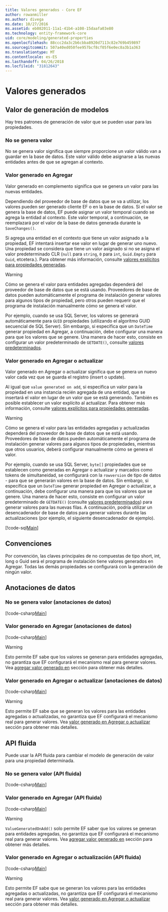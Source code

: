 ```yaml
---
title: Valores generados - Core EF
author: rowanmiller
ms.author: divega
ms.date: 10/27/2016
ms.assetid: eb082011-11a1-41b4-a108-15daafa03e80
ms.technology: entity-framework-core
uid: core/modeling/generated-properties
ms.openlocfilehash: 88ccc2da3c2b6cbba8920d7113c82e769b459897
ms.sourcegitcommit: 507a40ed050fee957bcf8cf05f6e0ec8a3b1a363
ms.translationtype: MT
ms.contentlocale: es-ES
ms.lasthandoff: 04/26/2018
ms.locfileid: "31812643"
---
```

# <a name="generated-values"></a>Valores generados

## <a name="value-generation-patterns"></a>Valor de generación de modelos

Hay tres patrones de generación de valor que se pueden usar para las propiedades.

### <a name="no-value-generation"></a>No se genera valor

No se genera valor significa que siempre proporcione un valor válido van a guardar en la base de datos. Este valor válido debe asignarse a las nuevas entidades antes de que se agregan al contexto.

### <a name="value-generated-on-add"></a>Valor generado en Agregar

Valor generado en complemento significa que se genera un valor para las nuevas entidades.

Dependiendo del proveedor de base de datos que se va a utilizar, los valores pueden ser generado cliente EF o en la base de datos. Si el valor se genera la base de datos, EF puede asignar un valor temporal cuando se agrega la entidad al contexto. Este valor temporal, a continuación, se reemplazará por el valor de la base de datos generada durante la `SaveChanges()`.

Si agrega una entidad en el contexto que tiene un valor asignado a la propiedad, EF intentará insertar ese valor en lugar de generar uno nuevo. Una propiedad se considera que tiene un valor asignado si no se asigna el valor predeterminado CLR (`null` para `string`, `0` para `int`, `Guid.Empty` para `Guid`, etcetera.). Para obtener más información, consulte [valores explícitos para propiedades generadas](../saving/explicit-values-generated-properties.md).

> [!WARNING]  
> Cómo se genera el valor para entidades agregadas dependerá del proveedor de base de datos que se está usando. Proveedores de base de datos pueden automáticamente el programa de instalación generar valores para algunos tipos de propiedad, pero otros pueden requerir que el programa de instalación manualmente cómo se genera el valor.
>
> Por ejemplo, cuando se usa SQL Server, los valores se generará automáticamente para `GUID` propiedades (utilizando el algoritmo GUID secuencial de SQL Server). Sin embargo, si especifica que un `DateTime` generar propiedad en Agregar, a continuación, debe configurar una manera para que los valores que se genere. Una manera de hacer esto, consiste en configurar un valor predeterminado de `GETDATE()`, consulte [valores predeterminados](relational/default-values.md).

### <a name="value-generated-on-add-or-update"></a>Valor generado en Agregar o actualizar

Valor generado en Agregar o actualizar significa que se genera un nuevo valor cada vez que se guarda el registro (insert o update).

Al igual que `value generated on add`, si especifica un valor para la propiedad en una instancia recién agregada de una entidad, que se insertará el valor en lugar de un valor que se está generando. También es posible establecer un valor explícito al actualizar. Para obtener más información, consulte [valores explícitos para propiedades generadas](../saving/explicit-values-generated-properties.md).

> [!WARNING]
> Cómo se genera el valor para las entidades agregadas y actualizadas dependerá del proveedor de base de datos que se está usando. Proveedores de base de datos pueden automáticamente el programa de instalación generar valores para algunos tipos de propiedades, mientras que otros usuarios, deberá configurar manualmente cómo se genera el valor.
> 
> Por ejemplo, cuando se usa SQL Server, `byte[]` propiedades que se establecen como generadas en Agregar o actualizar y marcados como tokens de simultaneidad, se configurará con la `rowversion` de tipo de datos - para que se generarán valores en la base de datos. Sin embargo, si especifica que un `DateTime` generar propiedad en Agregar o actualizar, a continuación, debe configurar una manera para que los valores que se genere. Una manera de hacer esto, consiste en configurar un valor predeterminado de `GETDATE()` (consulte [valores predeterminados](relational/default-values.md)) para generar valores para las nuevas filas. A continuación, podría utilizar un desencadenador de base de datos para generar valores durante las actualizaciones (por ejemplo, el siguiente desencadenador de ejemplo).
> 
> [!code-sql[Main](../../../samples/core/Modeling/FluentAPI/Samples/ValueGeneratedOnAddOrUpdate.sql)]

## <a name="conventions"></a>Convenciones

Por convención, las claves principales de no compuestas de tipo short, int, long o Guid será el programa de instalación tiene valores generados en Agregar. Todas las demás propiedades se configurará con la generación de ningún valor.

## <a name="data-annotations"></a>Anotaciones de datos

### <a name="no-value-generation-data-annotations"></a>No se genera valor (anotaciones de datos)

[!code-csharp[Main](../../../samples/core/Modeling/DataAnnotations/Samples/ValueGeneratedNever.cs#Sample)]

### <a name="value-generated-on-add-data-annotations"></a>Valor generado en Agregar (anotaciones de datos)

[!code-csharp[Main](../../../samples/core/Modeling/DataAnnotations/Samples/ValueGeneratedOnAdd.cs#Sample)]

> [!WARNING]  
> Esto permite EF sabe que los valores se generan para entidades agregadas, no garantiza que EF configurará el mecanismo real para generar valores. Vea [agregar valor generado en](#value-generated-on-add) sección para obtener más detalles.

### <a name="value-generated-on-add-or-update-data-annotations"></a>Valor generado en Agregar o actualizar (anotaciones de datos)

[!code-csharp[Main](../../../samples/core/Modeling/DataAnnotations/Samples/ValueGeneratedOnAddOrUpdate.cs#Sample)]

> [!WARNING]  
> Esto permite EF sabe que se generan los valores para las entidades agregadas o actualizadas, no garantiza que EF configurará el mecanismo real para generar valores. Vea [valor generado en Agregar o actualizar](#value-generated-on-add-or-update) sección para obtener más detalles.

## <a name="fluent-api"></a>API fluida

Puede usar la API fluida para cambiar el modelo de generación de valor para una propiedad determinada.

### <a name="no-value-generation-fluent-api"></a>No se genera valor (API fluida)

[!code-csharp[Main](../../../samples/core/Modeling/FluentAPI/Samples/ValueGeneratedNever.cs#Sample)]

### <a name="value-generated-on-add-fluent-api"></a>Valor generado en Agregar (API fluida)

[!code-csharp[Main](../../../samples/core/Modeling/FluentAPI/Samples/ValueGeneratedOnAdd.cs#Sample)]

> [!WARNING]  
> `ValueGeneratedOnAdd()` solo permite EF saber que los valores se generan para entidades agregadas, no garantiza que EF configurará el mecanismo real para generar valores.  Vea [agregar valor generado en](#value-generated-on-add) sección para obtener más detalles.

### <a name="value-generated-on-add-or-update-fluent-api"></a>Valor generado en Agregar o actualización (API fluida)

[!code-csharp[Main](../../../samples/core/Modeling/FluentAPI/Samples/ValueGeneratedOnAddOrUpdate.cs#Sample)]

> [!WARNING]  
> Esto permite EF sabe que se generan los valores para las entidades agregadas o actualizadas, no garantiza que EF configurará el mecanismo real para generar valores. Vea [valor generado en Agregar o actualizar](#value-generated-on-add-or-update) sección para obtener más detalles.
